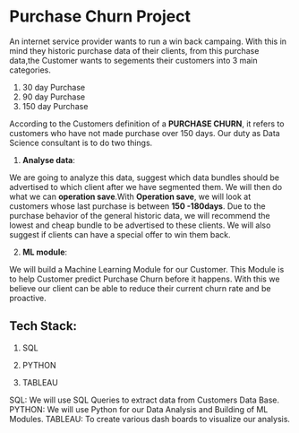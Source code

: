 # Purchase Churn Project

An internet service provider wants to run a win back campaing. With this in mind they historic purchase data of their clients,
from this purchase data,the Customer wants to segements their customers into 3 main categories.

1. 30 day Purchase
2. 90 day Purchase
3. 150 day Purchase

According to the Customers definition of a **PURCHASE CHURN**, it refers to customers who have not made purchase over 150 days.
Our duty as Data Science consultant is to do two things.

1. **Analyse data**:

We are going to analyze this data, suggest which data bundles should be advertised to which client after we have segmented them.
We will then do what we can **operation save**.With **Operation save**, we will look at customers whose last purchase is between **150 -180days**.
Due to the purchase behavior of the general historic data, we will recommend the lowest and cheap bundle to be advertised to these clients.
We will also suggest if clients can have a special offer to win them back.

2. **ML module**:

We will build a Machine Learning Module for our Customer. This Module is to help Customer predict Purchase Churn before it happens.
With this we believe our client can be able to reduce their current churn rate and be proactive.

## Tech Stack:
1. SQL 

2. PYTHON

3. TABLEAU

SQL: We will use SQL Queries to extract data from Customers Data Base.
PYTHON: We will use Python for our Data Analysis and Building of ML Modules.
TABLEAU: To create various dash boards to visualize our analysis.

